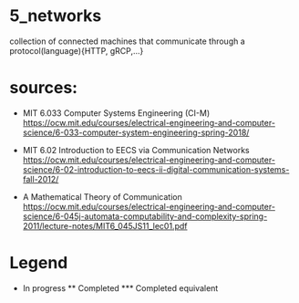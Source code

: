 # 5_networks
collection of connected machines
    that communicate through a protocol(language){HTTP, gRCP,...}
# sources:
* MIT 6.033	Computer Systems Engineering (CI-M)
    https://ocw.mit.edu/courses/electrical-engineering-and-computer-science/6-033-computer-system-engineering-spring-2018/
    
* MIT 6.02 Introduction to EECS via Communication Networks
    https://ocw.mit.edu/courses/electrical-engineering-and-computer-science/6-02-introduction-to-eecs-ii-digital-communication-systems-fall-2012/

* A Mathematical Theory of Communication
    https://ocw.mit.edu/courses/electrical-engineering-and-computer-science/6-045j-automata-computability-and-complexity-spring-2011/lecture-notes/MIT6_045JS11_lec01.pdf
    
# Legend
* In progress
** Completed
*** Completed equivalent
